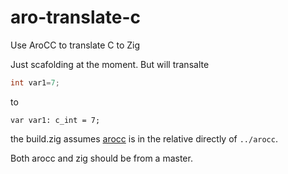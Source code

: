 # aro-translate-c
Use AroCC to translate C to Zig

Just scafolding at the moment. But will transalte

```c
int var1=7;
```
to 

```zig
var var1: c_int = 7;
```

the build.zig assumes [arocc](https://github.com/Vexu/arocc) is in the relative directly of `../arocc`.

Both arocc and zig should be from a master.


